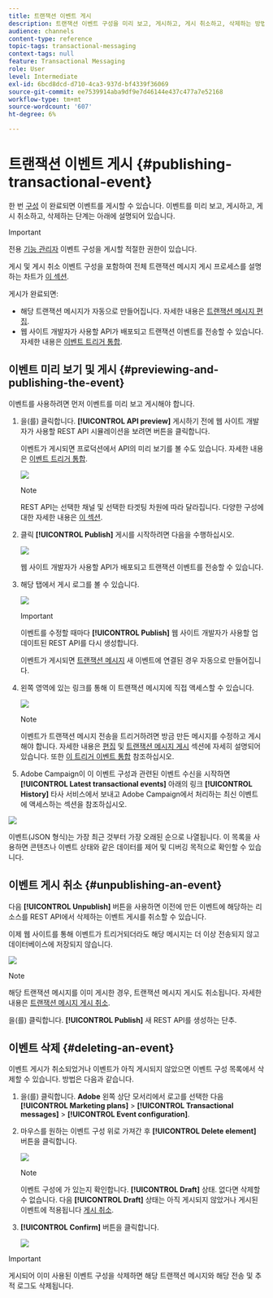 ```yaml
---
title: 트랜잭션 이벤트 게시
description: 트랜잭션 이벤트 구성을 미리 보고, 게시하고, 게시 취소하고, 삭제하는 방법을 알아봅니다.
audience: channels
content-type: reference
topic-tags: transactional-messaging
context-tags: null
feature: Transactional Messaging
role: User
level: Intermediate
exl-id: 6bcd8dcd-d710-4ca3-937d-bf4339f36069
source-git-commit: ee7539914aba9df9e7d46144e437c477a7e52168
workflow-type: tm+mt
source-wordcount: '607'
ht-degree: 6%

---
```


# 트랜잭션 이벤트 게시 {#publishing-transactional-event}

한 번 [구성](../../channels/using/configuring-transactional-event.md) 이 완료되면 이벤트를 게시할 수 있습니다. 이벤트를 미리 보고, 게시하고, 게시 취소하고, 삭제하는 단계는 아래에 설명되어 있습니다.

>[!IMPORTANT]
>
>전용 [기능 관리자](../../administration/using/users-management.md#functional-administrators) <!--being part of the **[!UICONTROL All]** [organizational unit](../../administration/using/organizational-units.md) -->이벤트 구성을 게시할 적절한 권한이 있습니다.

게시 및 게시 취소 이벤트 구성을 포함하여 전체 트랜잭션 메시지 게시 프로세스를 설명하는 차트가 [이 섹션](../../channels/using/publishing-transactional-message.md).

게시가 완료되면:
* 해당 트랜잭션 메시지가 자동으로 만들어집니다. 자세한 내용은 [트랜잭션 메시지 편집](../../channels/using/editing-transactional-message.md).
* 웹 사이트 개발자가 사용할 API가 배포되고 트랜잭션 이벤트를 전송할 수 있습니다. 자세한 내용은 [이벤트 트리거 통합](../../channels/using/getting-started-with-transactional-msg.md#integrate-event-trigger).

## 이벤트 미리 보기 및 게시 {#previewing-and-publishing-the-event}

이벤트를 사용하려면 먼저 이벤트를 미리 보고 게시해야 합니다.

1. 을(를) 클릭합니다. **[!UICONTROL API preview]** 게시하기 전에 웹 사이트 개발자가 사용할 REST API 시뮬레이션을 보려면 버튼을 클릭합니다.

   이벤트가 게시되면 프로덕션에서 API의 미리 보기를 볼 수도 있습니다. 자세한 내용은 [이벤트 트리거 통합](../../channels/using/getting-started-with-transactional-msg.md#integrate-event-trigger).

   ![](assets/message-center_api_preview.png)

   >[!NOTE]
   >
   >REST API는 선택한 채널 및 선택한 타겟팅 차원에 따라 달라집니다. 다양한 구성에 대한 자세한 내용은 [이 섹션](../../channels/using/configuring-transactional-event.md#transactional-event-specific-configurations).

1. 클릭 **[!UICONTROL Publish]** 게시를 시작하려면 다음을 수행하십시오.

   ![](assets/message-center_pub.png)

   웹 사이트 개발자가 사용할 API가 배포되고 트랜잭션 이벤트를 전송할 수 있습니다.

1. 해당 탭에서 게시 로그를 볼 수 있습니다.

   ![](assets/message-center_logs.png)

   >[!IMPORTANT]
   >
   >이벤트를 수정할 때마다 **[!UICONTROL Publish]** 웹 사이트 개발자가 사용할 업데이트된 REST API를 다시 생성합니다.

   이벤트가 게시되면 [트랜잭션 메시지](../../channels/using/editing-transactional-message.md) 새 이벤트에 연결된 경우 자동으로 만들어집니다.

1. 왼쪽 영역에 있는 링크를 통해 이 트랜잭션 메시지에 직접 액세스할 수 있습니다.

   ![](assets/message-center_messagegeneration.png)

   >[!NOTE]
   >
   >이벤트가 트랜잭션 메시지 전송을 트리거하려면 방금 만든 메시지를 수정하고 게시해야 합니다. 자세한 내용은 [편집](../../channels/using/editing-transactional-message.md) 및 [트랜잭션 메시지 게시](../../channels/using/publishing-transactional-message.md) 섹션에 자세히 설명되어 있습니다. 또한 [이 트리거 이벤트 통합](../../channels/using/getting-started-with-transactional-msg.md#integrate-event-trigger) 참조하십시오.

1. Adobe Campaign이 이 이벤트 구성과 관련된 이벤트 수신을 시작하면 **[!UICONTROL Latest transactional events]** 아래의 링크 **[!UICONTROL History]** 타사 서비스에서 보내고 Adobe Campaign에서 처리하는 최신 이벤트에 액세스하는 섹션을 참조하십시오.

![](assets/message-center_latest-events.png)

이벤트(JSON 형식)는 가장 최근 것부터 가장 오래된 순으로 나열됩니다. 이 목록을 사용하면 콘텐츠나 이벤트 상태와 같은 데이터를 제어 및 디버깅 목적으로 확인할 수 있습니다.

## 이벤트 게시 취소 {#unpublishing-an-event}

다음 **[!UICONTROL Unpublish]** 버튼을 사용하면 이전에 만든 이벤트에 해당하는 리소스를 REST API에서 삭제하는 이벤트 게시를 취소할 수 있습니다.

이제 웹 사이트를 통해 이벤트가 트리거되더라도 해당 메시지는 더 이상 전송되지 않고 데이터베이스에 저장되지 않습니다.

![](assets/message-center_unpublish.png)

>[!NOTE]
>
>해당 트랜잭션 메시지를 이미 게시한 경우, 트랜잭션 메시지 게시도 취소됩니다. 자세한 내용은 [트랜잭션 메시지 게시 취소](../../channels/using/publishing-transactional-message.md#unpublishing-a-transactional-message).

을(를) 클릭합니다. **[!UICONTROL Publish]** 새 REST API를 생성하는 단추.

<!--## Transactional messaging publication process {#transactional-messaging-pub-process}

The chart below illustrates the transactional messaging publication process.

![](assets/message-center_pub-process.png)

For more on publishing, pausing and unpublishing a transactional message, see [this section](../../channels/using/publishing-transactional-message.md).-->

## 이벤트 삭제 {#deleting-an-event}

이벤트 게시가 취소되었거나 이벤트가 아직 게시되지 않았으면 이벤트 구성 목록에서 삭제할 수 있습니다. 방법은 다음과 같습니다.

1. 을(를) 클릭합니다. **Adobe** 왼쪽 상단 모서리에서 로고를 선택한 다음 **[!UICONTROL Marketing plans]** > **[!UICONTROL Transactional messages]** > **[!UICONTROL Event configuration]**.
1. 마우스를 원하는 이벤트 구성 위로 가져간 후 **[!UICONTROL Delete element]** 버튼을 클릭합니다.

   ![](assets/message-center_delete-button.png)

   >[!NOTE]
   >
   >이벤트 구성에 가 있는지 확인합니다. **[!UICONTROL Draft]** 상태. 없다면 삭제할 수 없습니다. 다음 **[!UICONTROL Draft]** 상태는 아직 게시되지 않았거나 게시된 이벤트에 적용됩니다 [게시 취소](#unpublishing-an-event).

1. **[!UICONTROL Confirm]** 버튼을 클릭합니다.

   ![](assets/message-center_delete-confirm.png)

>[!IMPORTANT]
>
>게시되어 이미 사용된 이벤트 구성을 삭제하면 해당 트랜잭션 메시지와 해당 전송 및 추적 로그도 삭제됩니다.
